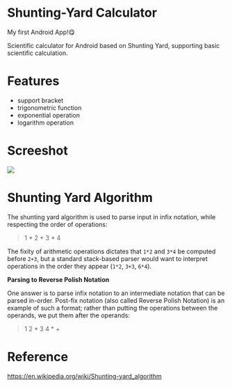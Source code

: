 # Shunting-Yard Calculator
My first Android App!😋

Scientific calculator for Android based on Shunting Yard, supporting basic scientific calculation.

# Features
- support bracket
- trigonometric function
- exponential operation
- logarithm operation
# Screeshot
![](https://raw.githubusercontent.com/zdong1995/PicGo/master/img/Calculator.001.JPEG)

# Shunting Yard Algorithm
The shunting yard algorithm is used to parse input in infix notation, while respecting the order of operations:

> 1 * 2 + 3 * 4

The fixity of arithmetic operations dictates that `1*2` and `3*4` be computed before `2+3`, but a standard stack-based parser would want to interpret operations in the order they appear (`1*2`, `3+3`, `6*4`).

**Parsing to Reverse Polish Notation**

One answer is to parse infix notation to an intermediate notation that can be parsed in-order. Post-fix notation (also called Reverse Polish Notation) is an example of such a format; rather than putting the operations between the operands, we put them after the operands:

>1 2 * 3 4 * +

# Reference
https://en.wikipedia.org/wiki/Shunting-yard_algorithm
